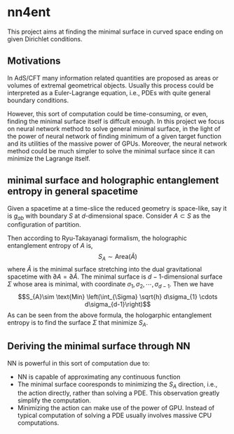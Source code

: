 # nn4ent

This project aims at finding the minimal surface in curved space ending on given Dirichlet conditions.

## Motivations

In AdS/CFT many information related quantities are proposed as areas or volumes of extremal geometrical objects. Usually this process could be interpreted as a Euler-Lagrange equation, i.e., PDEs with quite general boundary conditions. 

However, this sort of computation could be time-consuming, or even, finding the minimal surface itself is diffcult enough. In this project we focus on neural network method to solve general minimal surface, in the light of the power of neural network of finding minimum of a given target function and its utilities of the massive power of GPUs. Moreover, the neural network method could be much simpler to solve the minimal surface since it can minimize the Lagrange itself.

## minimal surface and holographic entanglement entropy in general spacetime

Given a spacetime at a time-slice the reduced geometry is space-like, say it is $g_{ab}$ with boundary $S$ at $d$-dimensional space. Consider $A\subset S$ as the configuration of partition.

Then according to Ryu-Takayanagi formalism, the holographic entanglement entropy of $A$ is,
$$S_{A} \sim \text{Area}\left(\tilde A\right)$$
where $\tilde A$ is the minimal surface stretching into the dual gravitational spacetime with $\partial A = \partial \tilde A$. The minimal surface is $d-1$-dimensional surface $\Sigma$ whose area is minimal, with coordinate $\sigma_{1},\sigma_{2},\cdots,\sigma_{d-1}$.
Then we have 
$$S_{A}\sim \text{Min} \left(\int_{\Sigma} \sqrt{h} d\sigma_{1} \cdots d\sigma_{d-1}\right)$$
As can be seen from the above formula, the hologarphic entanglement entropy is to find the surface $\Sigma$ that minimize $S_{A}$.

## Deriving the minimal surface through NN

NN is powerful in this sort of computation due to:

- NN is capable of approximating any continuous function
- The minimal surface cooresponds to minimizing the $S_{A}$ direction, i.e., the action directly, rather than solving a PDE. This observation greatly simplify the computation.
- Minimizing the action can make use of the power of GPU. Instead of typical computation of solving a PDE usually involves massive CPU computations.
